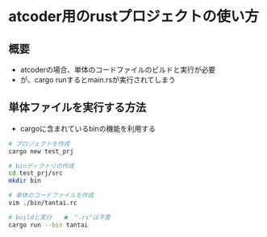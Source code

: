 # atcoder用のrustプロジェクトの使い方

## 概要

- atcoderの場合、単体のコードファイルのビルドと実行が必要
- が、cargo runするとmain.rsが実行されてしまう

## 単体ファイルを実行する方法

- cargoに含まれているbinの機能を利用する

```bash
# プロジェクトを作成
cargo new test_prj

# binディクトリの作成
cd test_prj/src
mkdir bin

# 単体のコードファイルを作成
vim ./bin/tantai.rc

# buildと実行   ★　".rs"は不要
cargo run --bin tantai
```
